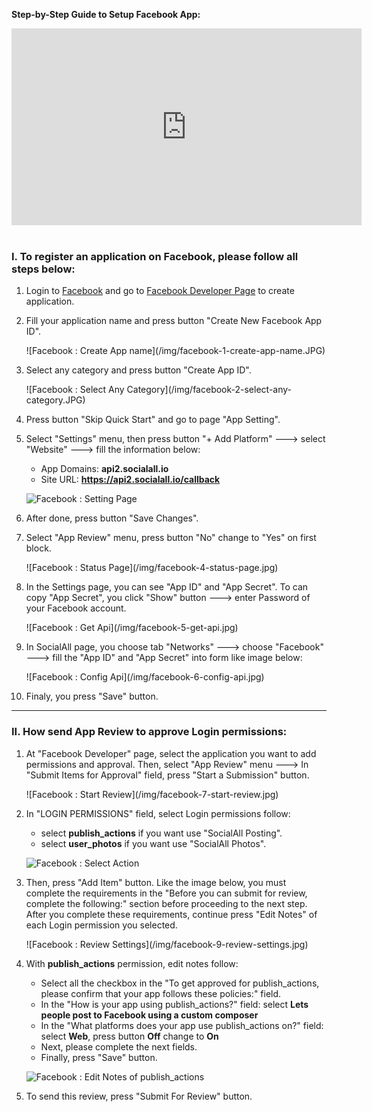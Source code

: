 __Step-by-Step Guide to Setup Facebook App:__

<iframe width="560" height="315" src="https://www.youtube.com/embed/2xt8w-yQHgk" frameborder="0" allowfullscreen></iframe>
<br /><br />

### I. To register an application on Facebook, please follow all steps below:

1. Login to [Facebook](http://www.facebook.com) and go to [Facebook Developer Page](https://developers.facebook.com/quickstarts/?platform=web) to create application.
2. Fill your application name and press button "Create New Facebook App ID".
    <div class="soclall-br"></div>
    ![Facebook : Create App name](/img/facebook-1-create-app-name.JPG)
    <div class="soclall-br"></div>
3. Select any category and press button "Create App ID".
    <div class="soclall-br"></div>
    ![Facebook : Select Any Category](/img/facebook-2-select-any-category.JPG)
    <div class="soclall-br"></div>
4. Press button "Skip Quick Start" and go to page "App Setting".
5. Select "Settings" menu, then press button "+ Add Platform" ---> select "Website" ---> fill the information below:
    * App Domains: __api2.socialall.io__
    * Site URL: __https://api2.socialall.io/callback__  

    ![Facebook : Setting Page](/img/facebook-3-setting-page.JPG)
    <div class="soclall-br"></div>
 
6. After done, press button "Save Changes".  
7. Select "App Review" menu, press button "No" change to "Yes" on first block. 
    <div class="soclall-br"></div>
    ![Facebook : Status Page](/img/facebook-4-status-page.jpg)
    <div class="soclall-br"></div>    
8. In the Settings page, you can see "App ID" and "App Secret". To can copy "App Secret", you click "Show" button ---> enter Password of your Facebook account.
    <div class="soclall-br"></div>
    ![Facebook : Get Api](/img/facebook-5-get-api.jpg)
    <div class="soclall-br"></div>
9. In SocialAll page, you choose tab "Networks" ---> choose "Facebook" ---> fill the "App ID" and "App Secret" into form like image below:
    <div class="soclall-br"></div>
    ![Facebook : Config Api](/img/facebook-6-config-api.jpg)
    <div class="soclall-br"></div>
10. Finaly, you press "Save" button.

---

### II. How send App Review to approve Login permissions:

1. At "Facebook Developer" page, select the application you want to add permissions and approval. Then, select "App Review" menu ---> In "Submit Items for Approval" field, press "Start a Submission" button.
    <div class="soclall-br"></div>
    ![Facebook : Start Review](/img/facebook-7-start-review.jpg)
    <div class="soclall-br"></div>
2. In "LOGIN PERMISSIONS" field, select Login permissions follow: 
    * select __publish_actions__ if you want use "SocialAll Posting".
    * select __user_photos__ if you want use "SocialAll Photos".
    
    ![Facebook : Select Action](/img/facebook-8-select-action.jpg)
    <div class="soclall-br"></div>
    
3. Then, press "Add Item" button. Like the image below, you must complete the requirements in the "Before you can submit for review, complete the following:" section before proceeding to the next step. After you complete these requirements, continue press "Edit Notes" of each Login permission you selected.
    <div class="soclall-br"></div>
    ![Facebook : Review Settings](/img/facebook-9-review-settings.jpg)
    <div class="soclall-br"></div>
4. With __publish_actions__ permission, edit notes follow:
    * Select all the checkbox in the "To get approved for publish_actions, please confirm that your app follows these policies:" field.
    * In the "How is your app using publish_actions?" field: select __Lets people post to Facebook using a custom composer__
    * In the "What platforms does your app use publish_actions on?" field: select __Web__, press button __Off__ change to __On__
    * Next, please complete the next fields.
    * Finally, press "Save" button.
    
    ![Facebook : Edit Notes of publish_actions](/img/facebook-10-publish-edit-notes.jpg)
    <div class="soclall-br"></div>
    
5. To send this review, press "Submit For Review" button.
